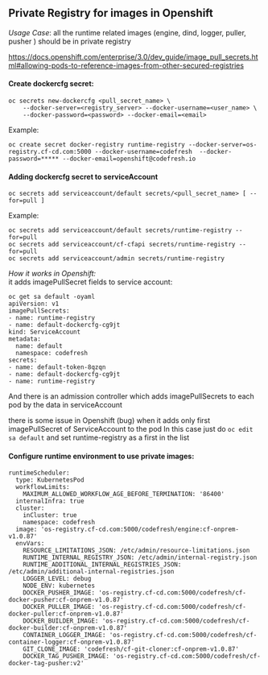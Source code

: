 ## Private Registry for images in Openshift

*Usage Case*: all the runtime related images (engine, dind, logger, puller, pusher ) should be in private registry

https://docs.openshift.com/enterprise/3.0/dev_guide/image_pull_secrets.html#allowing-pods-to-reference-images-from-other-secured-registries

#### Create dockercfg secret:  
```
oc secrets new-dockercfg <pull_secret_name> \
    --docker-server=<registry_server> --docker-username=<user_name> \
    --docker-password=<password> --docker-email=<email>
```
Example:  
```
oc create secret docker-registry runtime-registry --docker-server=os-registry.cf-cd.com:5000 --docker-username=codefresh  --docker-password=***** --docker-email=openshift@codefresh.io
```

#### Adding dockercfg secret to serviceAccount
```
oc secrets add serviceaccount/default secrets/<pull_secret_name> [ --for=pull ]
```

Example:  
```
oc secrets add serviceaccount/default secrets/runtime-registry --for=pull
oc secrets add serviceaccount/cf-cfapi secrets/runtime-registry --for=pull
oc secrets add serviceaccount/admin secrets/runtime-registry
```

*How it works in Openshift:*  
it adds imagePullSecret fields to service account:
```
oc get sa default -oyaml
apiVersion: v1
imagePullSecrets:
- name: runtime-registry
- name: default-dockercfg-cg9jt
kind: ServiceAccount
metadata:
  name: default
  namespace: codefresh
secrets:
- name: default-token-8qzqn
- name: default-dockercfg-cg9jt
- name: runtime-registry
```

And there is an admission controller which adds imagePullSecrets to each pod by the data in serviceAccount

there is some issue in Openshift (bug) when it adds only first imagePullSecret of ServiceAccount to the pod 
In this case just do `oc edit sa default` and set runtime-registry as a first in the list 

#### Configure runtime environment to use private images:
```
runtimeScheduler:
  type: KubernetesPod
  workflowLimits:
    MAXIMUM_ALLOWED_WORKFLOW_AGE_BEFORE_TERMINATION: '86400'
  internalInfra: true
  cluster:
    inCluster: true
    namespace: codefresh
  image: 'os-registry.cf-cd.com:5000/codefresh/engine:cf-onprem-v1.0.87'
  envVars:
    RESOURCE_LIMITATIONS_JSON: /etc/admin/resource-limitations.json
    RUNTIME_INTERNAL_REGISTRY_JSON: /etc/admin/internal-registry.json
    RUNTIME_ADDITIONAL_INTERNAL_REGISTRIES_JSON: /etc/admin/additional-internal-registries.json
    LOGGER_LEVEL: debug
    NODE_ENV: kubernetes
    DOCKER_PUSHER_IMAGE: 'os-registry.cf-cd.com:5000/codefresh/cf-docker-pusher:cf-onprem-v1.0.87'
    DOCKER_PULLER_IMAGE: 'os-registry.cf-cd.com:5000/codefresh/cf-docker-puller:cf-onprem-v1.0.87'
    DOCKER_BUILDER_IMAGE: 'os-registry.cf-cd.com:5000/codefresh/cf-docker-builder:cf-onprem-v1.0.87'
    CONTAINER_LOGGER_IMAGE: 'os-registry.cf-cd.com:5000/codefresh/cf-container-logger:cf-onprem-v1.0.87'
    GIT_CLONE_IMAGE: 'codefresh/cf-git-cloner:cf-onprem-v1.0.87'
    DOCKER_TAG_PUSHER_IMAGE: 'os-registry.cf-cd.com:5000/codefresh/cf-docker-tag-pusher:v2'
```
